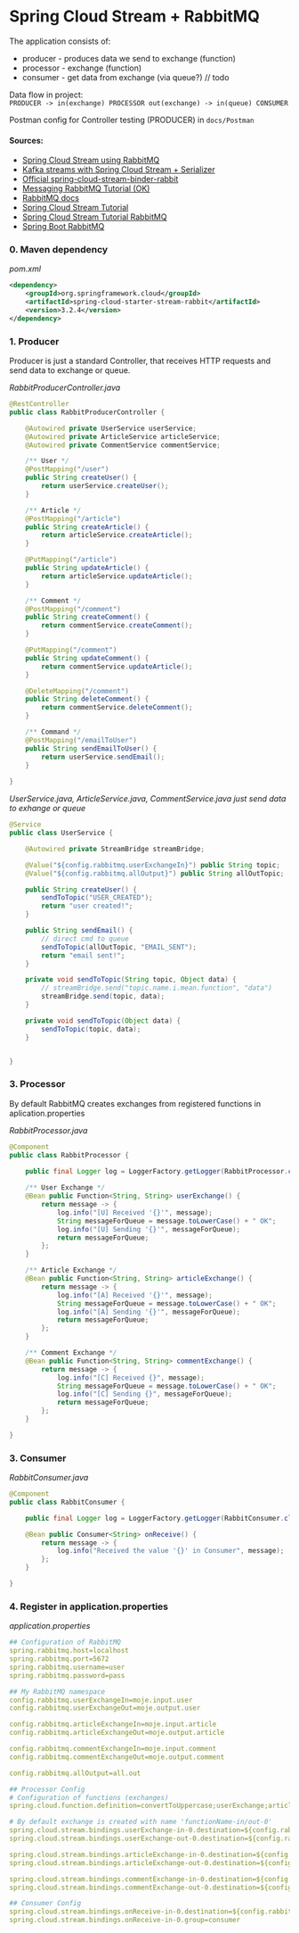 # Spring Cloud Stream + RabbitMQ
The application consists of:
- producer - produces data we send to exchange (function)
- processor - exchange (function)
- consumer - get data from exchange (via queue?) // todo

Data flow in project:<br/>
`PRODUCER -> in(exchange) PROCESSOR out(exchange) -> in(queue) CONSUMER`

Postman config for Controller testing (PRODUCER) in `docs/Postman`

#### Sources:
- [Spring Cloud Stream using RabbitMQ](https://github.com/smoothed9/spring-cloud-stream-rabbit)
- [Kafka streams with Spring Cloud Stream + Serializer](https://piotrminkowski.com/2021/11/11/kafka-streams-with-spring-cloud-stream/)
- [Official spring-cloud-stream-binder-rabbit](https://github.com/spring-cloud/spring-cloud-stream-binder-rabbit)
- [Messaging RabbitMQ Tutorial (OK)](https://www.javainuse.com/messaging/rabbitmq/exchange?fbclid=IwAR0Z6YmPE6tl7awKltyukuKpRAclIzsnPNDXXox_AgBiGmeX8D7qj63vw1M)
- [RabbitMQ docs](https://www.rabbitmq.com/tutorials/tutorial-two-java.html)
- [Spring Cloud Stream Tutorial](https://www.youtube.com/watch?v=YEci46QRJ7E)
- [Spring Cloud Stream Tutorial RabbitMQ](https://www.youtube.com/watch?v=Y1bwOL08mqs)
- [Spring Boot RabbitMQ](https://www.youtube.com/watch?v=o4qCdBR4gUM)

### 0. Maven dependency
*pom.xml*
```xml
<dependency>
    <groupId>org.springframework.cloud</groupId>
    <artifactId>spring-cloud-starter-stream-rabbit</artifactId>
    <version>3.2.4</version>
</dependency>
```

### 1. Producer
Producer is just a standard Controller, that receives HTTP requests and send data to exchange or queue.

*RabbitProducerController.java* 
```java
@RestController
public class RabbitProducerController {

    @Autowired private UserService userService;
    @Autowired private ArticleService articleService;
    @Autowired private CommentService commentService;

    /** User */
    @PostMapping("/user")
    public String createUser() {
        return userService.createUser();
    }

    /** Article */
    @PostMapping("/article")
    public String createArticle() {
        return articleService.createArticle();
    }

    @PutMapping("/article")
    public String updateArticle() {
        return articleService.updateArticle();
    }

    /** Comment */
    @PostMapping("/comment")
    public String createComment() {
        return commentService.createComment();
    }

    @PutMapping("/comment")
    public String updateComment() {
        return commentService.updateArticle();
    }

    @DeleteMapping("/comment")
    public String deleteComment() {
        return commentService.deleteComment();
    }

    /** Command */
    @PostMapping("/emailToUser")
    public String sendEmailToUser() {
        return userService.sendEmail();
    }
    
}
```

*UserService.java, ArticleService.java, CommentService.java just send data to exhange or queue*
```java
@Service
public class UserService {

    @Autowired private StreamBridge streamBridge;

    @Value("${config.rabbitmq.userExchangeIn}") public String topic;
    @Value("${config.rabbitmq.allOutput}") public String allOutTopic;

    public String createUser() {
        sendToTopic("USER_CREATED");
        return "user created!";
    }

    public String sendEmail() {
        // direct cmd to queue
        sendToTopic(allOutTopic, "EMAIL_SENT");
        return "email sent!";
    }

    private void sendToTopic(String topic, Object data) {
        // streamBridge.send("topic.name.i.mean.function", "data")
        streamBridge.send(topic, data);
    }

    private void sendToTopic(Object data) {
        sendToTopic(topic, data);
    }


}
```

### 3. Processor
By default RabbitMQ creates exchanges from registered functions in aplication.properties

*RabbitProcessor.java*
```java
@Component
public class RabbitProcessor {

    public final Logger log = LoggerFactory.getLogger(RabbitProcessor.class);
    
    /** User Exchange */
    @Bean public Function<String, String> userExchange() {
        return message -> {
            log.info("[U] Received '{}'", message);
            String messageForQueue = message.toLowerCase() + " OK";
            log.info("[U] Sending '{}'", messageForQueue);
            return messageForQueue;
        };
    }

    /** Article Exchange */
    @Bean public Function<String, String> articleExchange() {
        return message -> {
            log.info("[A] Received '{}'", message);
            String messageForQueue = message.toLowerCase() + " OK";
            log.info("[A] Sending '{}'", messageForQueue);
            return messageForQueue;
        };
    }

    /** Comment Exchange */
    @Bean public Function<String, String> commentExchange() {
        return message -> {
            log.info("[C] Received {}", message);
            String messageForQueue = message.toLowerCase() + " OK";
            log.info("[C] Sending {}", messageForQueue);
            return messageForQueue;
        };
    }

}
```

### 3. Consumer

*RabbitConsumer.java*
```java
@Component
public class RabbitConsumer {

    public final Logger log = LoggerFactory.getLogger(RabbitConsumer.class);

    @Bean public Consumer<String> onReceive() {
        return message -> {
            log.info("Received the value '{}' in Consumer", message);
        };
    }

}
```

### 4. Register in application.properties

*application.properties*
```yaml
## Configuration of RabbitMQ
spring.rabbitmq.host=localhost
spring.rabbitmq.port=5672
spring.rabbitmq.username=user
spring.rabbitmq.password=pass

## My RabbitMQ namespace
config.rabbitmq.userExchangeIn=moje.input.user
config.rabbitmq.userExchangeOut=moje.output.user

config.rabbitmq.articleExchangeIn=moje.input.article
config.rabbitmq.articleExchangeOut=moje.output.article

config.rabbitmq.commentExchangeIn=moje.input.comment
config.rabbitmq.commentExchangeOut=moje.output.comment

config.rabbitmq.allOutput=all.out

## Processor Config
# Configuration of functions (exchanges)
spring.cloud.function.definition=convertToUppercase;userExchange;articleExchange;commentExchange;onReceive

# By default exchange is created with name 'functionName-in/out-0'
spring.cloud.stream.bindings.userExchange-in-0.destination=${config.rabbitmq.userExchangeIn}
spring.cloud.stream.bindings.userExchange-out-0.destination=${config.rabbitmq.allOutput}

spring.cloud.stream.bindings.articleExchange-in-0.destination=${config.rabbitmq.articleExchangeIn}
spring.cloud.stream.bindings.articleExchange-out-0.destination=${config.rabbitmq.allOutput}

spring.cloud.stream.bindings.commentExchange-in-0.destination=${config.rabbitmq.commentExchangeIn}
spring.cloud.stream.bindings.commentExchange-out-0.destination=${config.rabbitmq.allOutput}

## Consumer Config
spring.cloud.stream.bindings.onReceive-in-0.destination=${config.rabbitmq.allOutput}
spring.cloud.stream.bindings.onReceive-in-0.group=consumer
```

